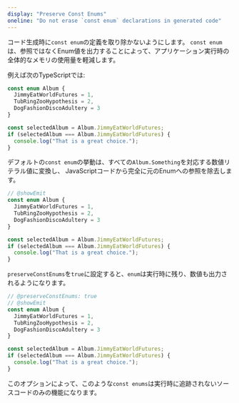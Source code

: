 ```yaml
---
display: "Preserve Const Enums"
oneline: "Do not erase `const enum` declarations in generated code"
---
```


コード生成時に`const enum`の定義を取り除かないようにします。
`const enum`は、参照ではなくEnum値を出力することによって、アプリケーション実行時の全体的なメモリの使用量を軽減します。

例えば次のTypeScriptでは:

```ts twoslash
const enum Album {
  JimmyEatWorldFutures = 1,
  TubRingZooHypothesis = 2,
  DogFashionDiscoAdultery = 3
}

const selectedAlbum = Album.JimmyEatWorldFutures;
if (selectedAlbum === Album.JimmyEatWorldFutures) {
  console.log("That is a great choice.");
}
```

デフォルトの`const enum`の挙動は、すべての`Album.Something`を対応する数値リテラル値に変換し、
JavaScriptコードから完全に元のEnumへの参照を除去します。

```ts twoslash
// @showEmit
const enum Album {
  JimmyEatWorldFutures = 1,
  TubRingZooHypothesis = 2,
  DogFashionDiscoAdultery = 3
}

const selectedAlbum = Album.JimmyEatWorldFutures;
if (selectedAlbum === Album.JimmyEatWorldFutures) {
  console.log("That is a great choice.");
}
```

`preserveConstEnums`を`true`に設定すると、`enum`は実行時に残り、数値も出力されるようになります。

```ts twoslash
// @preserveConstEnums: true
// @showEmit
const enum Album {
  JimmyEatWorldFutures = 1,
  TubRingZooHypothesis = 2,
  DogFashionDiscoAdultery = 3
}

const selectedAlbum = Album.JimmyEatWorldFutures;
if (selectedAlbum === Album.JimmyEatWorldFutures) {
  console.log("That is a great choice.");
}
```

このオプションによって、このような`const enums`は実行時に追跡されないソースコードのみの機能になります。
